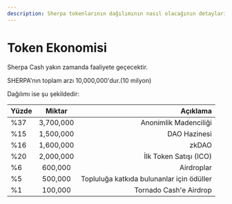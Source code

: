 ```yaml
---
description: Sherpa tokenlarının dağılımının nasıl olacağının detayları
---
```


# Token Ekonomisi

Sherpa Cash yakın zamanda faaliyete geçecektir.

SHERPA'nın toplam arzı 10,000,000'dur.\(10 milyon\)

Dağılımı ise şu şekildedir:

| Yüzde | Miktar | Açıklama |
| :--- | :---: | ---: |
| %37 | 3,700,000 | Anonimlik Madenciliği |
| %15 | 1,500,000 | DAO Hazinesi |
| %16 | 1,600,000 | zkDAO |
| %20 | 2,000,000 | İlk Token Satışı \(ICO\) |
| %6 | 600,000 | Airdroplar |
| %5 | 500,000 | Topluluğa katkıda bulunanlar için ödüller |
| %1 | 100,000 | Tornado Cash'e Airdrop |

